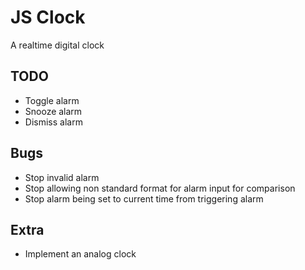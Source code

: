 # JS Clock
A realtime digital clock

## TODO
- Toggle alarm
- Snooze alarm
- Dismiss alarm

## Bugs
- Stop invalid alarm
- Stop allowing non standard format for alarm input for comparison
- Stop alarm being set to current time from triggering alarm

## Extra
- Implement an analog clock
